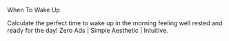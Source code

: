 When To Wake Up

Calculate the perfect time to wake up in the morning feeling well rested and ready for the day! Zero Ads | Simple Aesthetic | Intuitive.
